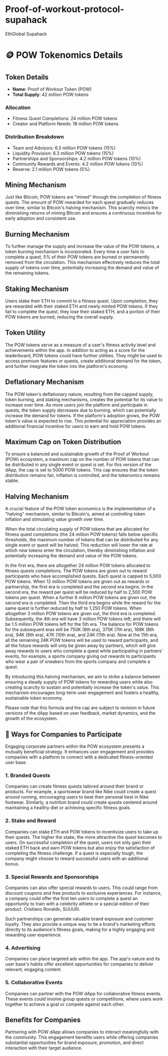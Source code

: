 # Proof-of-workout-protocol-supahack
EthGlobal Supahack

# 🪙 POW Tokenomics Details

## Token Details

- **Name**: Proof of Workout Token (POW)
- **Total Supply**: 42 million POW tokens

### Allocation

- Fitness Quest Completions: 24 million POW tokens
- Creator and Platform Needs: 18 million POW tokens

### Distribution Breakdown

- Team and Advisors: 6.3 million POW tokens (15%)
- Liquidity Provision: 6.3 million POW tokens (15%)
- Partnerships and Sponsorships: 4.2 million POW tokens (10%)
- Community Rewards and Events: 4.2 million POW tokens (10%)
- Reserve: 2.1 million POW tokens (5%)

## Mining Mechanism

Just like Bitcoin, POW tokens are "mined" through the completion of fitness quests. The amount of POW rewarded for each quest gradually reduces over time, similar to Bitcoin's halving mechanism. This scarcity mimics the diminishing returns of mining Bitcoin and ensures a continuous incentive for early adoption and consistent use.

## Burning Mechanism

To further manage the supply and increase the value of the POW tokens, a token burning mechanism is incorporated. Every time a user fails to complete a quest, 5% of their POW tokens are burned or permanently removed from the circulation. This mechanism effectively reduces the total supply of tokens over time, potentially increasing the demand and value of the remaining tokens.

## Staking Mechanism

Users stake their ETH to commit to a fitness quest. Upon completion, they are rewarded with their staked ETH and newly minted POW tokens. If they fail to complete the quest, they lose their staked ETH, and a portion of their POW tokens are burned, reducing the overall supply.

## Token Utility

The POW tokens serve as a measure of a user's fitness activity level and achievements within the app. In addition to acting as a score for the leaderboard, POW tokens could have further utilities. They might be used to access premium features or quests, create additional demand for the token, and further integrate the token into the platform's economy.

## Deflationary Mechanism

The POW token's deflationary nature, resulting from the capped supply, token burning, and staking mechanisms, creates the potential for its value to increase over time. As more users join the platform and participate in quests, the token supply decreases due to burning, which can potentially increase the demand for tokens. If the platform's adoption grows, the POW token's value is expected to rise. This potential for appreciation provides an additional financial incentive for users to earn and hold POW tokens.

## Maximum Cap on Token Distribution

To ensure a balanced and sustainable growth of the Proof of Workout (POW) ecosystem, a maximum cap on the number of POW tokens that can be distributed in any single event or quest is set. For this version of the dApp, the cap is set to 5000 POW tokens. This cap ensures that the token distribution remains fair, inflation is controlled, and the tokenomics remains stable.

## Halving Mechanism
A crucial feature of the POW token economics is the implementation of a "halving" mechanism, similar to Bitcoin's, aimed at controlling token inflation and stimulating value growth over time.

When the total circulating supply of POW tokens that are allocated for fitness quest completions (the 24 million POW tokens) falls below specific thresholds, the maximum number of tokens that can be distributed for any single event or quest will be halved. This reduction will lower the rate at which new tokens enter the circulation, thereby diminishing inflation and potentially increasing the demand and value of the POW tokens.

In the first era, there are altogether 24 million POW tokens allocated to fitness quests completions.
The POW tokens are given out to reward participants who have accomplished quests. Each quest is capped to 5,000 POW tokens.
When 12 million POW tokens are given out as rewards or partnership, the first era is completed and the second era begins.
In the second era, the reward per quest will be reduced by half to 2,500 POW tokens per quest. When a further 6 million POW tokens are given out, the second era is completed.
Then the third era begins while the reward for the same quest is further reduced by half to 1,250 POW tokens. When altogether 3 million POW tokens are given out, the third era is completed.
Subsequently, the 4th era will have 3 million POW tokens left; and there will be 1.5 million POW tokens left for the 5th era. The balance for POW tokens for the subsequent eras will be 750K (6th era), 375K (7th era), 188K (8th era), 94K (9th era), 47K (10th era), and 24K (11th era).
Now at the 11th era, all the remaining 24K POW tokens will be used to reward participants, and all the future rewards will only be given away by partners, which will give away rewards to users who complete a quest while participating in partners’ events, for example, a sports company giving out rewards to participants who wear a pair of sneakers from the sports company and complete a quest.

By introducing this halving mechanism, we aim to strike a balance between ensuring a steady supply of POW tokens for rewarding users while also creating scarcity to sustain and potentially increase the token's value. This mechanism encourages long-term user engagement and fosters a healthy, sustainable token economy.


Please note that this formula and the cap are subject to revision in future versions of the dApp based on user feedback, market dynamics, and the growth of the ecosystem.


## 🤝 Ways for Companies to Participate
Engaging corporate partners within the POW ecosystem presents a mutually beneficial strategy. It enhances user engagement and provides companies with a platform to connect with a dedicated fitness-oriented user base.


### 1. Branded Quests 

Companies can create fitness quests tailored around their brand or products. For example, a sportswear brand like Nike could create a quest around running, encouraging users to beat their personal best in Nike footwear. Similarly, a nutrition brand could create quests centered around maintaining a healthy diet or achieving specific fitness goals.

### 2. Stake and Reward 

Companies can stake ETH and POW tokens to incentivize users to take up their quests. The higher the stake, the more attractive the quest becomes to users. On successful completion of the quest, users not only gain their staked ETH back and earn POW tokens but also enjoy the satisfaction of completing the fitness challenge. If a quest is especially tough, the company might choose to reward successful users with an additional bonus.

### 3. Special Rewards and Sponsorships 

Companies can also offer special rewards to users. This could range from discount coupons and free products to exclusive experiences. For instance, a company could offer the first ten users to complete a quest an opportunity to train with a celebrity athlete or a special edition of their product.  Cristiano Ronaldo, SUUUIII.

Such partnerships can generate valuable brand exposure and customer loyalty. They also provide a unique way to tie a brand's marketing efforts directly to its audience's fitness goals, making for a highly engaging and rewarding user experience.

### 4. Advertising 

Companies can place targeted ads within the app. The app's nature and its user base's habits offer excellent opportunities for companies to deliver relevant, engaging content.

### 5. Collaborative Events 

Companies can partner with the POW dApp for collaborative fitness events. These events could involve group quests or competitions, where users work together to achieve a goal or compete against each other.

## Benefits for Companies

Partnering with POW dApp allows companies to interact meaningfully with the community. This engagement benefits users while offering companies substantial opportunities for brand exposure, promotion, and direct interaction with their target audience.



